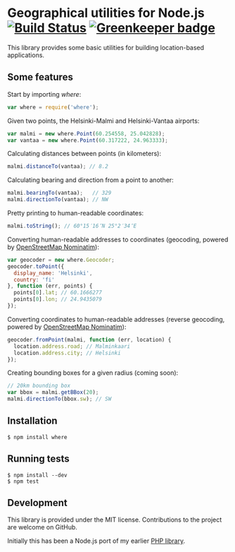 Geographical utilities for Node.js [![Build Status](https://secure.travis-ci.org/bergie/where.png?branch=master)](http://travis-ci.org/bergie/where) [![Greenkeeper badge](https://badges.greenkeeper.io/bergie/where.svg)](https://greenkeeper.io/)
==================================

This library provides some basic utilities for building location-based applications.

## Some features

Start by importing _where_:

```javascript
var where = require('where');
```

Given two points, the Helsinki-Malmi and Helsinki-Vantaa airports:

```javascript
var malmi = new where.Point(60.254558, 25.042828);
var vantaa = new where.Point(60.317222, 24.963333);
```

Calculating distances between points (in kilometers):

```javascript
malmi.distanceTo(vantaa); // 8.2
```

Calculating bearing and direction from a point to another:

```javascript
malmi.bearingTo(vantaa);   // 329
malmi.directionTo(vantaa); // NW
```

Pretty printing to human-readable coordinates:

```javascript
malmi.toString(); // 60°15′16″N 25°2′34″E
```

Converting human-readable addresses to coordinates (geocoding, powered by [OpenStreetMap Nominatim](http://wiki.openstreetmap.org/wiki/Nominatim)):

```javascript
var geocoder = new where.Geocoder;
geocoder.toPoint({
  display_name: 'Helsinki',
  country: 'fi'
}, function (err, points) {
  points[0].lat; // 60.1666277
  points[0].lon; // 24.9435079 
});
```

Converting coordinates to human-readable addresses (reverse geocoding, powered by [OpenStreetMap Nominatim](http://wiki.openstreetmap.org/wiki/Nominatim)):

```javascript
geocoder.fromPoint(malmi, function (err, location) {
  location.address.road; // Malminkaari
  location.address.city; // Helsinki
});
```

Creating bounding boxes for a given radius (coming soon):

```javascript
// 20km bounding box
var bbox = malmi.getBBox(20);
malmi.directionTo(bbox.sw); // SW
```

## Installation

    $ npm install where

## Running tests

    $ npm install --dev
    $ npm test

## Development

This library is provided under the MIT license. Contributions to the project are welcome on GitHub.

Initially this has been a Node.js port of my earlier [PHP library](http://github.com/bergie/midgardmvc_helper_location).
